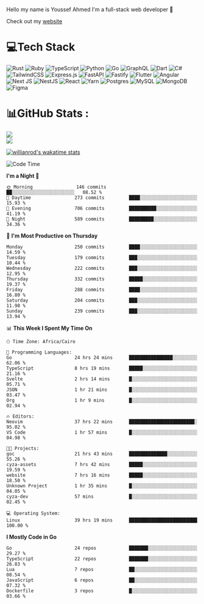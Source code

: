 Hello my name is Youssef Ahmed I'm a full-stack web developer 👋

Check out my [website](https://youssefahmed.vercel.app)
 
# 💻Tech Stack

![Rust](https://img.shields.io/badge/rust-%23000000.svg?style=for-the-badge&logo=rust&logoColor=white) ![Ruby](https://img.shields.io/badge/ruby-%23CC342D.svg?style=for-the-badge&logo=ruby&logoColor=white) ![TypeScript](https://img.shields.io/badge/typescript-%23007ACC.svg?style=for-the-badge&logo=typescript&logoColor=white) ![Python](https://img.shields.io/badge/python-3670A0?style=for-the-badge&logo=python&logoColor=ffdd54) ![Go](https://img.shields.io/badge/go-%2300ADD8.svg?style=for-the-badge&logo=go&logoColor=white) ![GraphQL](https://img.shields.io/badge/-GraphQL-E10098?style=for-the-badge&logo=graphql&logoColor=white) ![Dart](https://img.shields.io/badge/dart-%230175C2.svg?style=for-the-badge&logo=dart&logoColor=white) ![C#](https://img.shields.io/badge/c%23-%23239120.svg?style=for-the-badge&logo=c-sharp&logoColor=white) ![TailwindCSS](https://img.shields.io/badge/tailwindcss-%2338B2AC.svg?style=for-the-badge&logo=tailwind-css&logoColor=white) ![Express.js](https://img.shields.io/badge/express.js-%23404d59.svg?style=for-the-badge&logo=express&logoColor=%2361DAFB) ![FastAPI](https://img.shields.io/badge/FastAPI-005571?style=for-the-badge&logo=fastapi) ![Fastify](https://img.shields.io/badge/fastify-%23000000.svg?style=for-the-badge&logo=fastify&logoColor=white) ![Flutter](https://img.shields.io/badge/Flutter-%2302569B.svg?style=for-the-badge&logo=Flutter&logoColor=white) ![Angular](https://img.shields.io/badge/angular-%23DD0031.svg?style=for-the-badge&logo=angular&logoColor=white) ![Next JS](https://img.shields.io/badge/Next-black?style=for-the-badge&logo=next.js&logoColor=white) ![NestJS](https://img.shields.io/badge/nestjs-%23E0234E.svg?style=for-the-badge&logo=nestjs&logoColor=white) ![React](https://img.shields.io/badge/react-%2320232a.svg?style=for-the-badge&logo=react&logoColor=%2361DAFB) ![Yarn](https://img.shields.io/badge/yarn-%232C8EBB.svg?style=for-the-badge&logo=yarn&logoColor=white) ![Postgres](https://img.shields.io/badge/postgres-%23316192.svg?style=for-the-badge&logo=postgresql&logoColor=white) ![MySQL](https://img.shields.io/badge/mysql-%2300f.svg?style=for-the-badge&logo=mysql&logoColor=white) ![MongoDB](https://img.shields.io/badge/MongoDB-%234ea94b.svg?style=for-the-badge&logo=mongodb&logoColor=white)     ![Figma](https://img.shields.io/badge/figma-%23F24E1E.svg?style=for-the-badge&logo=figma&logoColor=white)

# 📊GitHub Stats :

![](https://github-readme-stats.vercel.app/api?username=joetifa2003&theme=tokyonight&hide_border=false&include_all_commits=false&count_private=false)<br/>
![](https://github-readme-streak-stats.herokuapp.com/?user=joetifa2003&theme=tokyonight&hide_border=false)<br/>

[![willianrod's wakatime stats](https://github-readme-stats.vercel.app/api/wakatime?username=joetifa2003&layout=compact)](https://github.com/anuraghazra/github-readme-stats)
<!--START_SECTION:waka-->
![Code Time](http://img.shields.io/badge/Code%20Time-2%2C971%20hrs%2015%20mins-blue)

**I'm a Night 🦉** 

```text
🌞 Morning                146 commits         ██░░░░░░░░░░░░░░░░░░░░░░░   08.52 % 
🌆 Daytime                273 commits         ████░░░░░░░░░░░░░░░░░░░░░   15.93 % 
🌃 Evening                706 commits         ██████████░░░░░░░░░░░░░░░   41.19 % 
🌙 Night                  589 commits         █████████░░░░░░░░░░░░░░░░   34.36 % 
```
📅 **I'm Most Productive on Thursday** 

```text
Monday                   250 commits         ████░░░░░░░░░░░░░░░░░░░░░   14.59 % 
Tuesday                  179 commits         ███░░░░░░░░░░░░░░░░░░░░░░   10.44 % 
Wednesday                222 commits         ███░░░░░░░░░░░░░░░░░░░░░░   12.95 % 
Thursday                 332 commits         █████░░░░░░░░░░░░░░░░░░░░   19.37 % 
Friday                   288 commits         ████░░░░░░░░░░░░░░░░░░░░░   16.80 % 
Saturday                 204 commits         ███░░░░░░░░░░░░░░░░░░░░░░   11.90 % 
Sunday                   239 commits         ███░░░░░░░░░░░░░░░░░░░░░░   13.94 % 
```


📊 **This Week I Spent My Time On** 

```text
🕑︎ Time Zone: Africa/Cairo

💬 Programming Languages: 
Go                       24 hrs 24 mins      ████████████████░░░░░░░░░   62.06 % 
TypeScript               8 hrs 19 mins       █████░░░░░░░░░░░░░░░░░░░░   21.16 % 
Svelte                   2 hrs 14 mins       █░░░░░░░░░░░░░░░░░░░░░░░░   05.71 % 
JSON                     1 hr 21 mins        █░░░░░░░░░░░░░░░░░░░░░░░░   03.47 % 
Org                      1 hr 9 mins         █░░░░░░░░░░░░░░░░░░░░░░░░   02.94 % 

🔥 Editors: 
Neovim                   37 hrs 22 mins      ████████████████████████░   95.02 % 
VS Code                  1 hr 57 mins        █░░░░░░░░░░░░░░░░░░░░░░░░   04.98 % 

🐱‍💻 Projects: 
goc                      21 hrs 43 mins      ██████████████░░░░░░░░░░░   55.26 % 
cyza-assets              7 hrs 42 mins       █████░░░░░░░░░░░░░░░░░░░░   19.59 % 
website                  7 hrs 16 mins       █████░░░░░░░░░░░░░░░░░░░░   18.50 % 
Unknown Project          1 hr 35 mins        █░░░░░░░░░░░░░░░░░░░░░░░░   04.05 % 
cyza-dev                 57 mins             █░░░░░░░░░░░░░░░░░░░░░░░░   02.45 % 

💻 Operating System: 
Linux                    39 hrs 19 mins      █████████████████████████   100.00 % 
```

**I Mostly Code in Go** 

```text
Go                       24 repos            ███████░░░░░░░░░░░░░░░░░░   29.27 % 
TypeScript               22 repos            ███████░░░░░░░░░░░░░░░░░░   26.83 % 
Lua                      7 repos             ██░░░░░░░░░░░░░░░░░░░░░░░   08.54 % 
JavaScript               6 repos             ██░░░░░░░░░░░░░░░░░░░░░░░   07.32 % 
Dockerfile               3 repos             █░░░░░░░░░░░░░░░░░░░░░░░░   03.66 % 
```




<!--END_SECTION:waka-->
